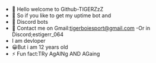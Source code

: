 - 👋 Hello welcome to Github-TIGERZzZ
- 👀 So if you like to get my uptime bot and
- 🌱 Discord bots
- 💞️ Contact me on Gmail:tigerboiesport@gmail.com
-Or in Discord;estigerr_064
- I am devloper 
- 😀But i am 12 years old
- ⚡ Fun fact:TRy AgAINg AND AGaing

<!---
TigerZzZ0-0/TigerZzZ0-0 is a ✨ special ✨ repository because its `README.md` (this file) appears on your GitHub profile.
You can click the Preview link to take a look at your changes.
--->
